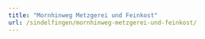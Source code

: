 ```yaml
---
title: "Mornhinweg Metzgerei und Feinkost"
url: /sindelfingen/mornhinweg-metzgerei-und-feinkost/
---
```

